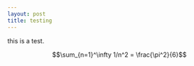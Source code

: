 ```yaml
---
layout: post
title: testing
---
```


this is a test.

$$\sum_{n=1}^\infty 1/n^2 = \frac{\pi^2}{6}$$
